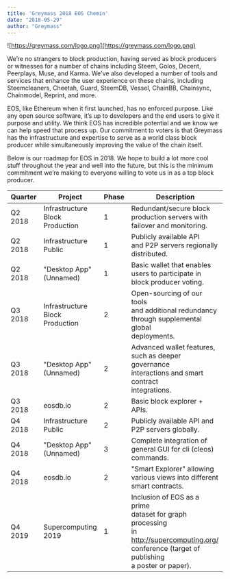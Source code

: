 ```yaml
---
title: 'Greymass 2018 EOS Chemin'
date: "2018-05-29"
author: "Greymass"
---
```

![https://greymass.com/logo.png](https://greymass.com/logo.png)

We’re no strangers to block production, having served as block producers or witnesses for a number of chains including Steem, Golos, Decent, Peerplays, Muse, and Karma. We've also developed a number of tools and services that enhance the user experience on these chains, including Steemcleaners, Cheetah, Guard, SteemDB, Vessel, ChainBB, Chainsync, Chainmodel, Reprint, and more.

EOS, like Ethereum when it first launched, has no enforced purpose. Like any open source software, it’s up to developers and the end users to give it purpose and utility. We think EOS has incredible potential and we know we can help speed that process up. Our commitment to voters is that Greymass has the infrastructure and expertise to serve as a world class block producer while simultaneously improving the value of the chain itself.

Below is our roadmap for EOS in 2018. We hope to build a lot more cool stuff throughout the year and well into the future, but this is the minimum commitment we’re making to everyone willing to vote us in as a top block producer.

| Quarter | Project                         | Phase | Description                                                                                                                                 |
|---------|---------------------------------|-------|---------------------------------------------------------------------------------------------------------------------------------------------|
| Q2 2018 | Infrastructure<br/>Block Production | 1     | Redundant/secure block <br/> production servers with <br/> failover and monitoring.                                                                     |
| Q2 2018 | Infrastructure<br/>Public          | 1     | Publicly available API <br/> and P2P servers regionally <br/> distributed.                                                                              |
| Q2 2018 | "Desktop App"<br/>(Unnamed)           | 1     | Basic wallet that enables <br/> users to participate in <br/> block producer voting.                                                                    |
| Q3 2018 | Infrastructure<br/>Block Production | 2     | Open-sourcing of our tools <br/> and additional redundancy <br/> through supplemental global <br/> deployments.                                               |
| Q3 2018 | "Desktop App"<br/>(Unnamed)           | 2     | Advanced wallet features, <br/> such as deeper governance <br/> interactions and smart contract <br/> integrations.                                           |
| Q3 2018 | eosdb.io                        | 2     | Basic block explorer + APIs.                                                                                                                |
| Q4 2018 | Infrastructure<br/>Public           | 2     | Publicly available API and <br/> P2P servers globally.                                                                                            |
| Q4 2018 | "Desktop App"<br/>(Unnamed)           | 3     | Complete integration of <br/> general GUI for cli (cleos) <br/> commands.                                                                               |
| Q4 2018 | eosdb.io                        | 2     | "Smart Explorer" allowing <br/> various views into different <br/> smart contracts.                                                                     |
| Q4 2019 | Supercomputing<br/>2019             | 1     | Inclusion of EOS as a prime <br/> dataset for graph processing <br/> in http://supercomputing.org/ <br/> conference (target of publishing <br/> a poster or paper). |
